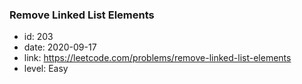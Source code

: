 ### Remove Linked List Elements

* id: 203
* date: 2020-09-17
* link: https://leetcode.com/problems/remove-linked-list-elements
* level: Easy
